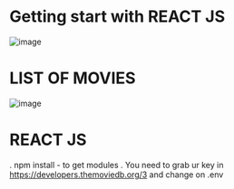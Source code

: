 # Getting start with REACT JS

![image](https://user-images.githubusercontent.com/47982525/129981799-1a6a8e65-229d-4482-bd8d-7e97b38429db.png)

# LIST OF MOVIES

![image](https://user-images.githubusercontent.com/47982525/129981852-dd1dcbb3-18f5-4bc0-a1e2-c8c1f9013194.png)


# REACT JS 
  . npm install - to get modules
  . You need to grab ur key in https://developers.themoviedb.org/3 and change on .env
  

